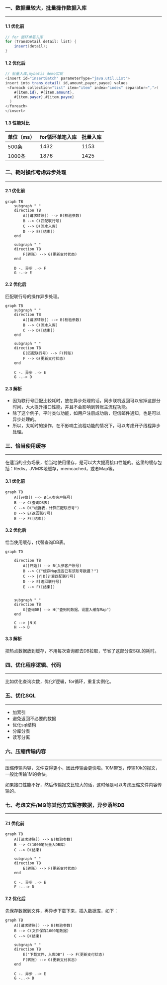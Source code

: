 ### 一、数据量较大，批量操作数据入库

---

#### 1.1 优化前

```java
// for 循环单笔入库
for (TransDetail detail: list) {
    insert(detail);
}
```

#### 1.2 优化后

```java
// 批量入库,mybatis demo实现
<insert id="insertBatch" parameterType="java.util.List">
insert into trans_detail( id,amount,payer,payee) values
 <foreach collection="list" item="item" index="index" separator=",">(
    #{item.id},	#{item.amount},
    #{item.payer},#{item.payee}
  )
</foreach>
</insert>
```

#### 1.3 性能对比

| 单位（ms） | for循环单笔入库 | 批量入库 |
| :--------- | :-------------- | :------- |
| 500条      | 1432            | 1153     |
| 1000条     | 1876            | 1425     |



### 二、耗时操作考虑异步处理

---

#### 2.1 优化前

```mermaid
graph TB
	subgraph " "
    direction TB
		A([请求转账]) --> B(校验参数)
		B --> C(匹配联行号)
		C --> D(流水入库)
		D --> E([结束])
	end
	
	subgraph " "
    direction TB
		F(转账) --> G(更新支付状态)
	end
	
	D -. 异步 .-> F
	G -.-> E
```

#### 2.2 优化后

匹配联行号的操作异步处理。

```mermaid
graph TB
	subgraph " "
    direction TB
		A([请求转账]) --> B(校验参数)
		B --> C(流水入库)
		C --> D([结束])
	end
	
	subgraph " "
    direction TB
   	 	E(匹配联行号) --> F(转账)
		F --> G(更新支付状态)
	end
	
    C -. 异步 .-> E
    G -.-> D
```

#### 2.3 解析

-   因为联行号匹配比较耗时，放在异步处理的话，同步联机返回可以省掉这部分时间，大大提升接口性能，并且不会影响到转账主流程功能。
-   除了这个例子，平时类似功能，如用户注册成功后，短信邮件通知，也是可以异步处理的。
-   所以，太耗时的操作，在不影响主流程功能的情况下，可以考虑开子线程异步处理。



### 三、恰当使用缓存

---

在适当的业务场景，恰当地使用缓存，是可以大大提高接口性能的。这里的缓存包括：Redis，JVM本地缓存，memcached，或者Map等。

#### 3.1 优化前

```mermaid
graph TB
	A([开始]) --> B(入参客户账号)
	B --> C(查询DB表)
	C --> D("根据表，计算匹配联行号")
	D --> E(返回联行号)
	E --> F([结束])
```

#### 3.2 优化后

恰当使用缓存，代替查询DB表。

```mermaid
graph TD

	direction TB
		A([开始]) --> B(入参客户账号)
		B --> C{"缓存Map是否已有该账号数据？"}
		C --> |Y|D[计算匹配联行号]
		D --> E[返回联行号]
		E --> F([结束])
	
	
	subgraph " "
	direction TB
		G[查询DB] --> H("查到的数据，设置入缓存Map")
	end
	
	C --> |N|G
	H --> D
```

#### 3.3 解析

把热点数据放到缓存，不用每次查询都去DB拉取，节省了这部分查SQL的耗时。



### 四、优化程序逻辑、代码

---

比如优化查询次数，优化if逻辑，for循环，重复实例化。



### 五、优化SQL

---

-   加索引
-   避免返回不必要的数据
-   优化sql结构
-   分库分表
-   读写分离



### 六、压缩传输内容

---

压缩传输内容，文件变得更小，因此传输会更快啦。10M带宽，传输10k的报文，一般比传输1M的会快。

如果接口性能不好，然后传输报文比较大的话，这时候是可以考虑压缩文件内容传输的。



### 七、考虑文件/MQ等其他方式暂存数据，异步落地DB

---

#### 7.1 优化前

```mermaid
graph TB
    A([请求转账]) --> B(校验参数)
    B --> C(1000笔批量入DB库)
    C --> D(结束)
	
	subgraph " "
	direction TB
		E(转账) --> F(更新支付状态)
	end
	
	C -. 异步 .-> E
	F -..-> D
```

#### 7.2 优化后

先保存数据到文件，再异步下载下来，插入数据库，如下：

```mermaid
graph TB
    A([请求转账]) --> B(校验参数)
    B --> C(文件保存1000笔数据)
    C --> D(结束)
	
	subgraph " "
	direction TB
		E("下载文件，入库DB") --> F(更新支付状态)
		F(转账) --> G(更新支付状态)
	end
	
	C -. 异步 .-> E
	G -..-> D
```

